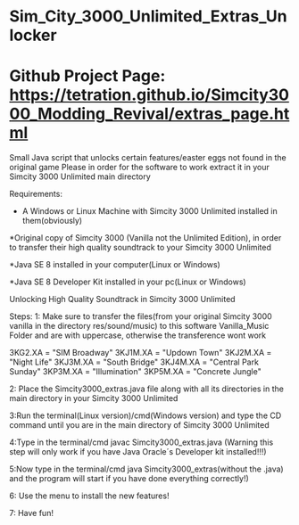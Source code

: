 # Sim_City_3000_Unlimited_Extras_Unlocker

# Github Project Page: https://tetration.github.io/Simcity3000_Modding_Revival/extras_page.html

Small Java script that unlocks certain features/easter eggs not found in the original game
Please in order for the software to work extract it in your Simcity 3000 Unlimited main directory
 


Requirements: 
* A Windows or Linux Machine with Simcity 3000 Unlimited installed in them(obviously)

*Original copy of Simcity 3000 (Vanilla not the Unlimited Edition), in order to transfer their high quality soundtrack to your Simcity 3000 Unlimited

*Java SE 8 installed in your computer(Linux or Windows)

*Java SE 8 Developer Kit installed in your pc(Linux or Windows)






Unlocking High Quality Soundtrack in Simcity 3000 Unlimited

Steps:
1: Make sure to transfer the files(from your original Simcity 3000 vanilla in the directory res/sound/music) to this software Vanilla_Music Folder and are with uppercase, otherwise the transference wont work

3KG2.XA = "SIM Broadway" 
3KJ1M.XA = "Updown Town" 
3KJ2M.XA = "Night Life" 
3KJ3M.XA = "South Bridge" 
3KJ4M.XA = "Central Park Sunday" 
3KP3M.XA = "Illumination" 
3KP5M.XA = "Concrete Jungle" 


2: Place the Simcity3000_extras.java file along with all its directories in the main directory in your Simcity 3000 Unlimited

3:Run the terminal(Linux version)/cmd(Windows version) and type the CD command until you are in the main directory of Simcity 3000 Unlimited 

4:Type in the terminal/cmd javac Simcity3000_extras.java 
(Warning this step will only work if you have Java Oracle´s Developer kit installed!!!)

5:Now type in the terminal/cmd java Simcity3000_extras(without the .java) and the program will start if you have done everything correctly!)

6: Use the menu to install the new features!

7: Have fun!

